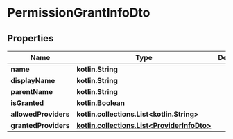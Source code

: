 
# PermissionGrantInfoDto

## Properties
Name | Type | Description | Notes
------------ | ------------- | ------------- | -------------
**name** | **kotlin.String** |  |  [optional]
**displayName** | **kotlin.String** |  |  [optional]
**parentName** | **kotlin.String** |  |  [optional]
**isGranted** | **kotlin.Boolean** |  |  [optional]
**allowedProviders** | **kotlin.collections.List&lt;kotlin.String&gt;** |  |  [optional]
**grantedProviders** | [**kotlin.collections.List&lt;ProviderInfoDto&gt;**](ProviderInfoDto.md) |  |  [optional]



